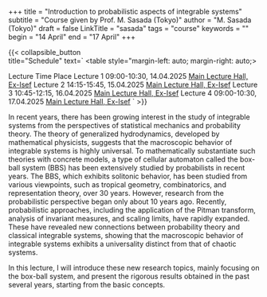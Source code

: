 +++
title = "Introduction to probabilistic aspects of integrable systems"
subtitle = "Course given by Prof. M. Sasada (Tokyo)"
author = "M. Sasada (Tokyo)"
draft = false
LinkTitle = "sasada"
tags = "course"
keywords = ""
begin = "14 April"
end = "17 April"
+++

{{< collapsible_button  
    title="Schedule" 
    text=`
    <table style="margin-left: auto; margin-right: auto;>
  <thead>
    <tr style="text-align: right;">
      <th>Lecture</th>
      <th>Time</th>
      <th>Place</th>
    </tr>
  </thead>
  <tbody>
    <tr>
      <td>Lecture 1</td>
      <td>09:00-10:30, 14.04.2025</td>
      <td><a href='https://www.google.com/maps/dir//Gran+Sasso+Science+Institute,+Viale+Francesco+Crispi,+7+Rectorate,+Via+Michele+Iacobucci,+2,+67100+L'Aquila+AQ,+Italy/@42.3445687,13.31408'>Main Lecture Hall, Ex-Isef</a></td>
    </tr>
    <tr>
      <td>Lecture 2</td>
      <td>14:15-15:45, 15.04.2025</td>
      <td><a href='https://www.google.com/maps/dir//Gran+Sasso+Science+Institute,+Viale+Francesco+Crispi,+7+Rectorate,+Via+Michele+Iacobucci,+2,+67100+L'Aquila+AQ,+Italy/@42.3445687,13.31408'>Main Lecture Hall, Ex-Isef</a></td>
    </tr>
    <tr>
      <td>Lecture 3</td>
      <td>10:45-12:15, 16.04.2025</td>
      <td><a href='https://www.google.com/maps/dir//Gran+Sasso+Science+Institute,+Viale+Francesco+Crispi,+7+Rectorate,+Via+Michele+Iacobucci,+2,+67100+L'Aquila+AQ,+Italy/@42.3445687,13.31408'>Main Lecture Hall, Ex-Isef</a></td>
    </tr>
    <tr>
      <td>Lecture 4</td>
      <td>09:00-10:30, 17.04.2025</td>
      <td><a href='https://www.google.com/maps/dir//Gran+Sasso+Science+Institute,+Viale+Francesco+Crispi,+7+Rectorate,+Via+Michele+Iacobucci,+2,+67100+L'Aquila+AQ,+Italy/@42.3445687,13.31408'>Main Lecture Hall, Ex-Isef</a></td>
    </tr>
  </tbody>
</table>`
>}}





In recent years, there has been growing interest in the study of integrable systems from the perspectives of statistical mechanics and probability theory. The theory of generalized hydrodynamics, developed by mathematical physicists, suggests that the macroscopic behavior of integrable systems is highly universal. To mathematically substantiate such theories with concrete models, a type of cellular automaton called the box-ball system (BBS) has been extensively studied by probabilists in recent years. The BBS, which exhibits solitonic behavior, has been studied from various viewpoints, such as tropical geometry, combinatorics, and representation theory, over 30 years. However, research from the probabilistic perspective began only about 10 years ago. Recently, probabilistic approaches, including the application of the Pitman transform, analysis of invariant measures, and scaling limits, have rapidly expanded. These have revealed new connections between probability theory and classical integrable systems, showing that the macroscopic behavior of integrable systems exhibits a universality distinct from that of chaotic systems.

In this lecture, I will introduce these new research topics, mainly focusing on the box-ball system, and present the rigorous results obtained in the past several years, starting from the basic concepts.

